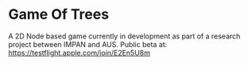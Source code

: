 # Game Of Trees 
A 2D Node based game currently in development as part of a research project between IMPAN and AUS. 
Public beta at: https://testflight.apple.com/join/E2En5U8m
